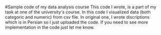 #Sample code of my data analysis course
This code I wrote, is a part of my task at one of the university's course.
In this code I visualized data (both categoric and numeric) from csv file.
In original one, I wrote discriptions which is in Persian so I just uploaded the code.
If you need to see more implementation in the code just let me know.
